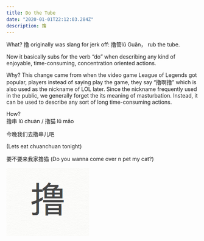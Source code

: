 ```yaml
---
title: Do the Tube
date: "2020-01-01T22:12:03.284Z"
description: 撸
---
```


What?
撸 originally was slang for jerk off: 撸管lǔ Guǎn， rub the tube. 

Now it basically subs for the verb “do” when describing any kind of enjoyable, time-consuming, concentration oriented actions.
 
Why?
This change came from when the video game League of Legends got popular, players instead of saying play the game, they say “撸啊撸” which is also used as the nickname of LOL later. Since the nickname frequently used in the public, we generally forget the its meaning of masturbation. Instead, it can be used to describe any sort of long time-consuming actions.
 
How?	
撸串 lǔ chuàn / 撸猫 lǔ māo 

今晚我们去撸串儿吧

(Lets eat chuanchuan tonight)

要不要来我家撸猫
(Do you wanna come over n pet my cat?)


![Chinese Salty Egg](./3.png)
